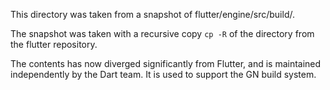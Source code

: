 This directory was taken from a snapshot of flutter/engine/src/build/.

The snapshot was taken with a recursive copy `cp -R` of the directory from
the flutter repository.

The contents has now diverged significantly from Flutter, and is maintained
independently by the Dart team. It is used to support the GN build system.
